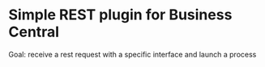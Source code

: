 Simple REST plugin for Business Central
=======================================

Goal: receive a rest request with a specific interface and launch a process